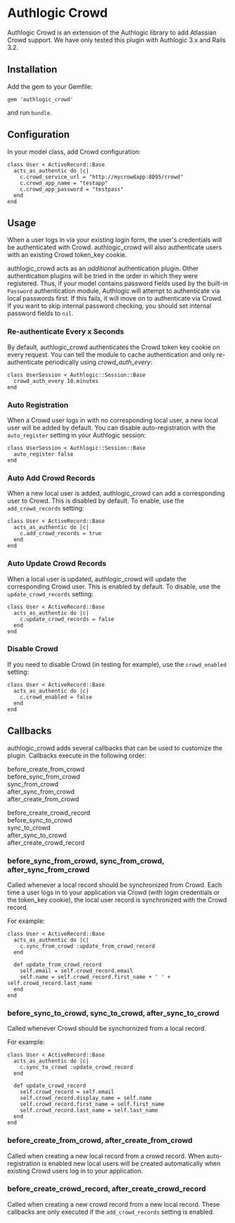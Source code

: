 Authlogic Crowd
===============

Authlogic Crowd is an extension of the Authlogic library to add Atlassian Crowd
support.  We have only tested this plugin with Authlogic 3.x and Rails 3.2.


## Installation

Add the gem to your Gemfile:

    gem 'authlogic_crowd'

and run `bundle`.


## Configuration

In your model class, add Crowd configuration:

    class User < ActiveRecord::Base
      acts_as_authentic do |c|
        c.crowd_service_url = "http://mycrowdapp:8095/crowd"
        c.crowd_app_name = "testapp"
        c.crowd_app_password = "testpass"
      end
    end


## Usage

When a user logs in via your existing login form, the user's credentials will
be authenticated with Crowd.  authlogic_crowd will also authenticate users with
an existing Crowd token_key cookie.

authlogic_crowd acts as an *additional* authentication plugin.  Other
authentication plugins will be tried in the order in which they were
registered.  Thus, if your model contains password fields used by the
built-in `Password` authentication module, Authlogic will attempt to
authenticate via local passwords first.  If this fails, it will move on to
authenticate via Crowd.  If you want to skip internal password checking, you
should set internal password fields to `nil`.


### Re-authenticate Every x Seconds

By default, authlogic_crowd authenticates the Crowd token key cookie on every
request.  You can tell the module to cache authentication and only
re-authenticate periodically using *crowd_auth_every*:

    class UserSession < Authlogic::Session::Base
      crowd_auth_every 10.minutes
    end


### Auto Registration

When a Crowd user logs in with no corresponding local user, a new local user
will be added by default.  You can disable auto-registration with the
`auto_register` setting in your Authlogic session:

    class UserSession < Authlogic::Session::Base
      auto_register false
    end


### Auto Add Crowd Records

When a new local user is added, authlogic_crowd can add a corresponding user to
Crowd.  This is disabled by default.  To enable, use the `add_crowd_records`
setting:

    class User < ActiveRecord::Base
      acts_as_authentic do |c|
        c.add_crowd_records = true
      end
    end


### Auto Update Crowd Records

When a local user is updated, authlogic_crowd will update the corresponding
Crowd user.  This is enabled by default.  To disable, use the
`update_crowd_records` setting:

    class User < ActiveRecord::Base
      acts_as_authentic do |c|
        c.update_crowd_records = false
      end
    end


### Disable Crowd

If you need to disable Crowd (in testing for example), use the `crowd_enabled`
setting:

    class User < ActiveRecord::Base
      acts_as_authentic do |c|
        c.crowd_enabled = false
      end
    end


## Callbacks

authlogic_crowd adds several callbacks that can be used to customize the
plugin.  Callbacks execute in the following order:

  before_create_from_crowd  
  before_sync_from_crowd  
  sync_from_crowd  
  after_sync_from_crowd  
  after_create_from_crowd  

  before_create_crowd_record  
  before_sync_to_crowd  
  sync_to_crowd  
  after_sync_to_crowd  
  after_create_crowd_record  


### before_sync_from_crowd, sync_from_crowd, after_sync_from_crowd

Called whenever a local record should be synchronized from Crowd.  Each time a
user logs in to your application via Crowd (with login credentials or the
token_key cookie), the local user record is synchronized with the Crowd record.

For example:

    class User < ActiveRecord::Base
      acts_as_authentic do |c|
        c.sync_from_crowd :update_from_crowd_record
      end

      def update_from_crowd_record
        self.email = self.crowd_record.email
        self.name = self.crowd_record.first_name + ' ' + self.crowd_record.last_name
      end
    end


### before_sync_to_crowd, sync_to_crowd, after_sync_to_crowd

Called whenever Crowd should be synchornized from a local record.

For example:

    class User < ActiveRecord::Base
      acts_as_authentic do |c|
        c.sync_to_crowd :update_crowd_record
      end

      def update_crowd_record
        self.crowd_record = self.email
        self.crowd_record.display_name = self.name
        self.crowd_record.first_name = self.first_name
        self.crowd_record.last_name = self.last_name
      end
    end


### before_create_from_crowd, after_create_from_crowd

Called when creating a new local record from a crowd record.  When
auto-registration is enabled new local users will be created automatically
when existing Crowd users log in to your application.


### before_create_crowd_record, after_create_crowd_record

Called when creating a new crowd record from a new local record.  These
callbacks are only executed if the `add_crowd_records` setting is enabled.
